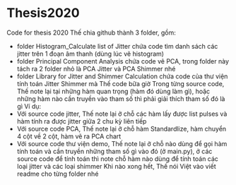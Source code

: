 # Thesis2020
Code for thesis 2020
Thế chia github thành 3 folder, gồm:
- folder Histogram_Calculate list of Jitter chứa code tìm danh sách các jitter trên 1 đoạn âm thanh (dùng lúc vẽ histogram)
- folder Principal Component Analysis chứa code vẽ PCA, trong folder này tách ra 2 folder nhỏ là PCA Jitter và PCA Shimmer nhé
- folder Library for Jitter and Shimmer Calculation chứa code của thư viện tính toán Jitter Shimmer mà Thế code bữa giờ
Trong từng source code, Thế note lại tại những hàm quan trọng (hàm đó dùng làm gì), hoặc những hàm nào cần truyền vào tham số thì phải giải thích tham số đó là gì
Ví dụ:
- Với source code jitter, Thế note lại ở chỗ các hàm lấy được list pulses và hàm tính ra được jitter giữa 2 chu kỳ liên tiếp
- Với source code PCA, Thế note lại ở chỗ hàm Standardlize, hàm chuyển 4 cột về 2 cột, hàm vẽ ra PCA chart
- Với source code thư viện demo, Thế note lại ở chỗ nào dùng để gọi hàm tính toán và cần truyền những tham số gì vào đó (ở main.py), ở các source code để tính toán thì note
  chỗ hàm nào dùng để tính toán các loại jitter và các loại shimmer
Khi nào xong hết, Thế nói Việt vào viết readme cho từng folder nhé

